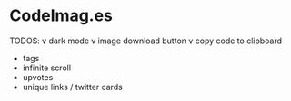 # CodeImag.es

TODOS:
v dark mode
v image download button
v copy code to clipboard
- tags
- infinite scroll
- upvotes
- unique links / twitter cards
